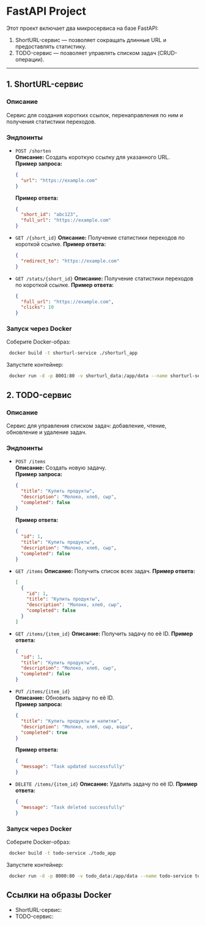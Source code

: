 # FastAPI Project

Этот проект включает два микросервиса на базе FastAPI:
1. ShortURL-сервис — позволяет сокращать длинные URL и предоставлять статистику.
2. TODO-сервис — позволяет управлять списком задач (CRUD-операции).

---

## 1. ShortURL-сервис

### Описание
Сервис для создания коротких ссылок, перенаправления по ним и получения статистики переходов.

### Эндпоинты
- `POST /shorten`  
  **Описание:** Создать короткую ссылку для указанного URL.  
  **Пример запроса:**  
  ```json
  {
    "url": "https://example.com"
  }
  ```
  **Пример ответа:**
  ```json
  {
    "short_id": "abc123",
    "full_url": "https://example.com"
  }
  ```
- `GET /{short_id}`
  **Описание:** Получение статистики переходов по короткой ссылке.
  **Пример ответа:**
  ```json
  {
    "redirect_to": "https://example.com"
  }
  ```
- `GET /stats/{short_id}`
  **Описание:** Получение статистики переходов по короткой ссылке.
  **Пример ответа:**
  ```json
  {
    "full_url": "https://example.com",
    "clicks": 10
  }
  ```
### Запуск через Docker
 Соберите Docker-образ:
   ```bash
    docker build -t shorturl-service ./shorturl_app
   ```
 Запустите контейнер:
   ```bash
    docker run -d -p 8001:80 -v shorturl_data:/app/data --name shorturl-service shorturl-service
   ```
## 2. TODO-сервис

### Описание
Сервис для управления списком задач: добавление, чтение, обновление и удаление задач.

### Эндпоинты
- `POST /items`  
  **Описание:** Создать новую задачу.  
  **Пример запроса:**  
  ```json
  {
    "title": "Купить продукты",
    "description": "Молоко, хлеб, сыр",
    "completed": false
  }
  ```
  **Пример ответа:**
  ```json
  {
    "id": 1,
    "title": "Купить продукты",
    "description": "Молоко, хлеб, сыр",
    "completed": false
  }
  ```
- `GET /items`
  **Описание:** Получить список всех задач.
  **Пример ответа:**
  ```json
  [
    {
      "id": 1,
      "title": "Купить продукты",
      "description": "Молоко, хлеб, сыр",
      "completed": false
    }
  ]
  ```
- `GET /items/{item_id}`
  **Описание:** Получить задачу по её ID.
  **Пример ответа:**
  ```json
  {
    "id": 1,
    "title": "Купить продукты",
    "description": "Молоко, хлеб, сыр",
    "completed": false
  }
  ```
- `PUT /items/{item_id}`  
  **Описание:** Обновить задачу по её ID.  
  **Пример запроса:**  
  ```json
  {
    "title": "Купить продукты и напитки",
    "description": "Молоко, хлеб, сыр, вода",
    "completed": true
  }
  ```
  **Пример ответа:**
  ```json
  {
    "message": "Task updated successfully"
  }
  ```
- `DELETE /items/{item_id}`
  **Описание:** Удалить задачу по её ID.
  **Пример ответа:**
  ```json
  {
    "message": "Task deleted successfully"
  }
  ```
### Запуск через Docker
Соберите Docker-образ:
  ```bash
   docker build -t todo-service ./todo_app
  ```
Запустите контейнер:
  ```bash
   docker run -d -p 8000:80 -v todo_data:/app/data --name todo-service todo-service
  ```

## Ссылки на образы Docker
- ShortURL-сервис: 
- TODO-сервис: 
